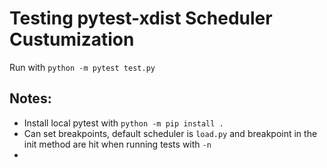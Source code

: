 # Testing pytest-xdist Scheduler Custumization

Run with `python -m pytest test.py`

## Notes:
- Install local pytest with `python -m pip install .`
- Can set breakpoints, default scheduler is `load.py` and breakpoint in the init method are hit when running tests with `-n`
- 
